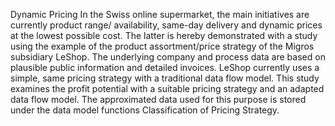 Dynamic Pricing
In the Swiss online supermarket, the main initiatives are currently product range/ availability, same-day delivery and dynamic prices at the lowest possible cost. The latter is hereby demonstrated with a study using the example of the product assortment/price strategy of the Migros subsidiary LeShop. The underlying company and process data are based on plausible public information and detailed invoices. LeShop currently uses a simple, same pricing strategy with a traditional data flow model. This study examines the profit potential with a suitable pricing strategy and an adapted data flow model. The approximated data used for this purpose is stored under the data model functions Classification of Pricing Strategy.
